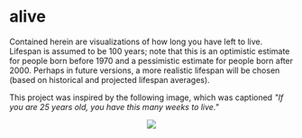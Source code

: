 alive
=====

Contained herein are visualizations of how long you have left to live. Lifespan is assumed to be 100 years; note that this is an optimistic estimate for people born before 1970 and a pessimistic estimate for people born after 2000. Perhaps in future versions, a more realistic lifespan will be chosen (based on historical and projected lifespan averages).

This project was inspired by the following image, which was captioned _"If you are 25 years old, you have this many weeks to live."_
<p align="center"><img src=http://i.imgur.com/MA3YeuX.jpg></p>

